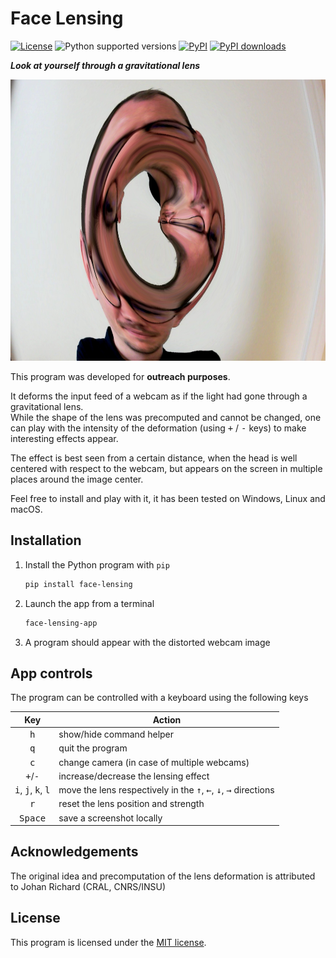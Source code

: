 Face Lensing
============

[![License][license-badge]](LICENSE) ![Python supported versions][pyversion-badge] [![PyPI][pypi-badge]][pypi] [![PyPI downloads][dl-badge]][dl]

___Look at yourself through a gravitational lens___

<img alt="Face Lensing screenshot example" src="example.jpg" height=450px>

This program was developed for **outreach purposes**.

It deforms the input feed of a webcam as if the light had gone through a gravitational lens.  
While the shape of the lens was precomputed and cannot be changed, one can play with the intensity of the deformation (using <kbd>+</kbd> / <kbd>-</kbd> keys) to make interesting effects appear.

The effect is best seen from a certain distance, when the head is well centered with respect to the webcam, but appears on the screen in multiple places around the image center.

Feel free to install and play with it, it has been tested on Windows, Linux and macOS.

Installation
------------

1. Install the Python program with `pip`
    ```sh
    pip install face-lensing
    ```
2. Launch the app from a terminal
    ```sh
    face-lensing-app
    ```
3. A program should appear with the distorted webcam image


App controls
------------

The program can be controlled with a keyboard using the following keys

|                          Key                           | Action                                                                                                                  |
| :----------------------------------------------------: | ----------------------------------------------------------------------------------------------------------------------- |
|                      <kbd>h</kbd>                      | show/hide command helper                                                                                                |
|                      <kbd>q</kbd>                      | quit the program                                                                                                        |
|                      <kbd>c</kbd>                      | change camera (in case of multiple webcams)                                                                             |
|               <kbd>+</kbd>/<kbd>-</kbd>                | increase/decrease the lensing effect                                                                                    |
| <kbd>i</kbd>, <kbd>j</kbd>, <kbd>k</kbd>, <kbd>l</kbd> | move the lens respectively in the <kbd>&uarr;</kbd>, <kbd>&larr;</kbd>, <kbd>&darr;</kbd>, <kbd>&rarr;</kbd> directions |
|                      <kbd>r</kbd>                      | reset the lens position and strength                                                                                    |
|                    <kbd>Space</kbd>                    | save a screenshot locally                                                                                               |

Acknowledgements
----------------

The original idea and precomputation of the lens deformation is attributed to Johan Richard (CRAL, CNRS/INSU)

License
-------

This program is licensed under the [MIT license](LICENSE).

[license-badge]: https://img.shields.io/github/license/aboucaud/face_lensing?color=blue
[pyversion-badge]: https://img.shields.io/pypi/pyversions/face_lensing?color=yellow&logo=pypi
[pypi-badge]: https://badge.fury.io/py/face_lensing.svg
[pypi]: https://pypi.org/project/face_lensing/
[dl-badge]: https://static.pepy.tech/badge/face_lensing
[dl]: https://pepy.tech/project/face_lensing
